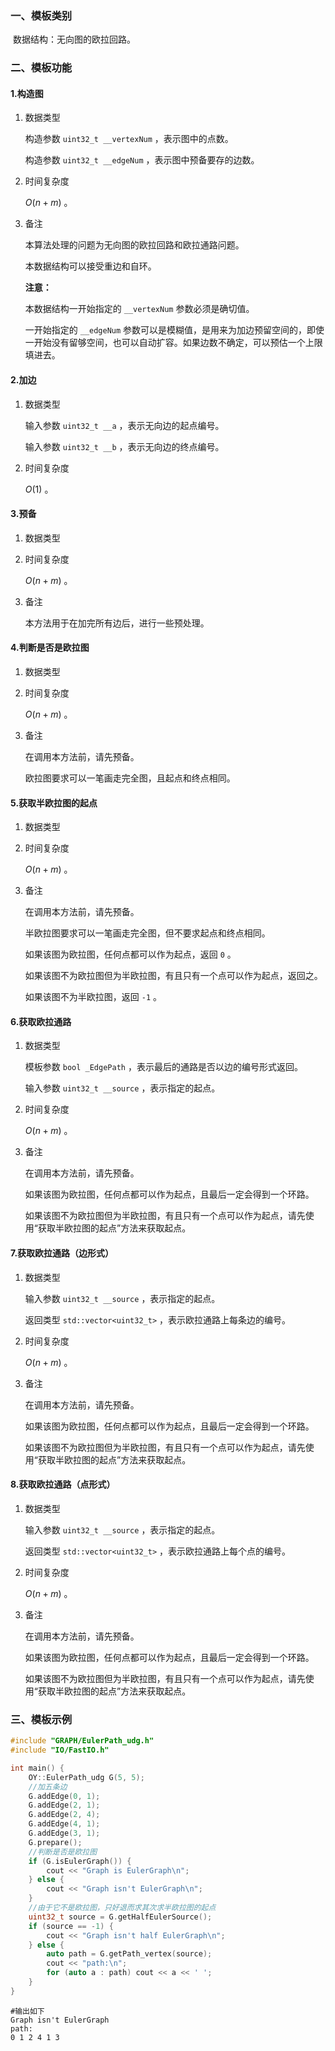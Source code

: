 ### 一、模板类别

​	数据结构：无向图的欧拉回路。

### 二、模板功能

#### 1.构造图

1. 数据类型

   构造参数 `uint32_t __vertexNum`​ ，表示图中的点数。

   构造参数 `uint32_t __edgeNum` ，表示图中预备要存的边数。

2. 时间复杂度

   $O(n+m)$ 。

3. 备注

   本算法处理的问题为无向图的欧拉回路和欧拉通路问题。

   本数据结构可以接受重边和自环。
   
   **注意：**

   本数据结构一开始指定的 `__vertexNum` 参数必须是确切值。
   
   一开始指定的 `__edgeNum` 参数可以是模糊值，是用来为加边预留空间的，即使一开始没有留够空间，也可以自动扩容。如果边数不确定，可以预估一个上限填进去。

#### 2.加边

1. 数据类型

   输入参数 `uint32_t __a`​ ，表示无向边的起点编号。

   输入参数 `uint32_t __b` ，表示无向边的终点编号。

2. 时间复杂度

   $O(1)$ 。


#### 3.预备

1. 数据类型

2. 时间复杂度

   $O(n+m)$ 。

3. 备注

   本方法用于在加完所有边后，进行一些预处理。

#### 4.判断是否是欧拉图

1. 数据类型

2. 时间复杂度

   $O(n+m)$ 。

3. 备注

   在调用本方法前，请先预备。

   欧拉图要求可以一笔画走完全图，且起点和终点相同。

#### 5.获取半欧拉图的起点

1. 数据类型

2. 时间复杂度

   $O(n+m)$ 。

3. 备注

   在调用本方法前，请先预备。

   半欧拉图要求可以一笔画走完全图，但不要求起点和终点相同。

   如果该图为欧拉图，任何点都可以作为起点，返回 `0` 。

   如果该图不为欧拉图但为半欧拉图，有且只有一个点可以作为起点，返回之。

   如果该图不为半欧拉图，返回 `-1` 。

#### 6.获取欧拉通路

1. 数据类型

   模板参数 `bool _EdgePath` ，表示最后的通路是否以边的编号形式返回。

   输入参数 `uint32_t __source` ，表示指定的起点。

2. 时间复杂度

   $O(n+m)$ 。

3. 备注

   在调用本方法前，请先预备。

   如果该图为欧拉图，任何点都可以作为起点，且最后一定会得到一个环路。

   如果该图不为欧拉图但为半欧拉图，有且只有一个点可以作为起点，请先使用“获取半欧拉图的起点”方法来获取起点。

#### 7.获取欧拉通路（边形式）

1. 数据类型

   输入参数 `uint32_t __source` ，表示指定的起点。

   返回类型 `std::vector<uint32_t>` ，表示欧拉通路上每条边的编号。

2. 时间复杂度

   $O(n+m)$ 。

3. 备注

   在调用本方法前，请先预备。

   如果该图为欧拉图，任何点都可以作为起点，且最后一定会得到一个环路。

   如果该图不为欧拉图但为半欧拉图，有且只有一个点可以作为起点，请先使用“获取半欧拉图的起点”方法来获取起点。

#### 8.获取欧拉通路（点形式）

1. 数据类型

   输入参数 `uint32_t __source` ，表示指定的起点。

   返回类型 `std::vector<uint32_t>` ，表示欧拉通路上每个点的编号。

2. 时间复杂度

   $O(n+m)$ 。

3. 备注

   在调用本方法前，请先预备。

   如果该图为欧拉图，任何点都可以作为起点，且最后一定会得到一个环路。

   如果该图不为欧拉图但为半欧拉图，有且只有一个点可以作为起点，请先使用“获取半欧拉图的起点”方法来获取起点。

### 三、模板示例

```c++
#include "GRAPH/EulerPath_udg.h"
#include "IO/FastIO.h"

int main() {
    OY::EulerPath_udg G(5, 5);
    //加五条边
    G.addEdge(0, 1);
    G.addEdge(2, 1);
    G.addEdge(2, 4);
    G.addEdge(4, 1);
    G.addEdge(3, 1);
    G.prepare();
    //判断是否是欧拉图
    if (G.isEulerGraph()) {
        cout << "Graph is EulerGraph\n";
    } else {
        cout << "Graph isn't EulerGraph\n";
    }
    //由于它不是欧拉图，只好退而求其次求半欧拉图的起点
    uint32_t source = G.getHalfEulerSource();
    if (source == -1) {
        cout << "Graph isn't half EulerGraph\n";
    } else {
        auto path = G.getPath_vertex(source);
        cout << "path:\n";
        for (auto a : path) cout << a << ' ';
    }
}
```

```
#输出如下
Graph isn't EulerGraph
path:
0 1 2 4 1 3 
```

